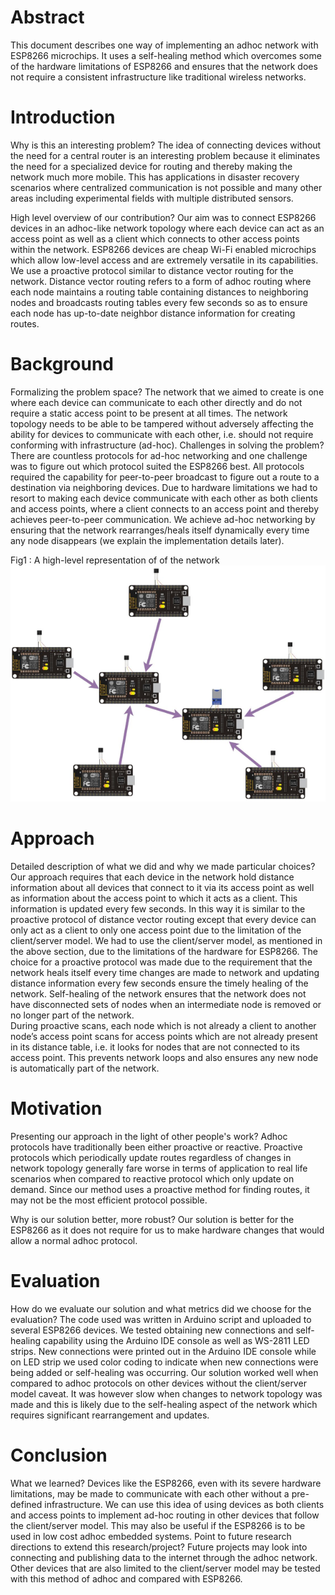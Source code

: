 # Abstract
This document describes one way of implementing an adhoc network with ESP8266 microchips. It uses a 
self-healing method which overcomes some of the hardware limitations of ESP8266 and ensures that the network 
does not require a consistent infrastructure like traditional wireless networks. 
 
# Introduction
Why is this an interesting problem? The idea of connecting devices without the need for a central router is an 
interesting problem because it eliminates the need for a specialized device for routing and thereby making the 
network much more mobile. This has applications in disaster recovery scenarios where centralized communication is 
not possible and many other areas including experimental fields with multiple distributed sensors. 
 
High level overview of our contribution? Our aim was to connect ESP8266 devices in an adhoc-like network 
topology where each device can act as an access point as well as a client which connects to other access points 
within the network. ESP8266 devices are cheap Wi-Fi enabled microchips which allow low-level access and are 
extremely versatile in its capabilities.  
We use a proactive protocol similar to distance vector routing for the network. Distance vector routing refers to a 
form of adhoc routing where each node maintains a routing table containing distances to neighboring nodes and 
broadcasts routing tables every few seconds so as to ensure each node has up-to-date neighbor distance information 
for creating routes. 

 
# Background
Formalizing the problem space? The network that we aimed to create is one where each device can communicate to 
each other directly and do not require a static access point to be present at all times. The network topology needs to 
be able to be tampered without adversely affecting the ability for devices to communicate with each other, i.e. should not require conforming with infrastructure (ad-hoc). Challenges in solving the problem? There are countless protocols for ad-hoc networking and one challenge was to 
figure out which protocol suited the ESP8266 best. All protocols required the capability for peer-to-peer broadcast to 
figure out a route to a destination via neighboring devices. Due to hardware limitations we had to resort to making 
each device communicate with each other as both clients and access points, where a client connects to an access 
point and thereby achieves peer-to-peer communication. We achieve ad-hoc networking by ensuring that the 
network rearranges/heals itself dynamically every time any node disappears (we explain the implementation details later). 

 
Fig1 : A high-level representation of of the network 
![](ESP8266_adhoc.png)
# Approach
Detailed description of what we did and why we made particular choices? Our approach requires that each device in 
the network hold distance information about all devices that connect to it via its access point as well as information 
about the access point to which it acts as a client. This information is updated every few seconds. In this way it is 
similar to the proactive protocol of distance vector routing except that every device can only act as a client to only 
one access point due to the limitation of the client/server model. We had to use the client/server model, as mentioned 
in the above section, due to the limitations of the hardware for ESP8266. The choice for a proactive protocol was 
made due to the requirement that the network heals itself every time changes are made to network and updating 
distance information every few seconds ensure the timely healing of the network. Self-healing of the network 
ensures that the network does not have disconnected sets of  nodes when an intermediate node is removed or no 
longer part of the network.  
During proactive scans, each node which is not already a client to another node’s access point scans for access 
points which are not already present in its distance table, i.e. it looks for nodes that are not connected to its access point.  This prevents network loops and also ensures any new node is automatically part of the network. 
 
# Motivation
Presenting our approach in the light of other people's work? Adhoc protocols have traditionally been either proactive 
or reactive. Proactive protocols which periodically update routes regardless of changes in network topology 
generally fare worse in terms of application to real life scenarios when compared to reactive protocol which only 
update on demand. Since our method uses a proactive method for finding routes, it may not be the most efficient 
protocol possible. 
 
Why is our solution better, more robust? Our solution is better for the ESP8266 as it does not require for us to make hardware changes that would allow a normal adhoc protocol. 
 
# Evaluation
How do we evaluate our solution and what metrics did we choose for the evaluation? The code used was written in 
Arduino script and uploaded to several ESP8266 devices. We tested obtaining new connections and self-healing 
capability using the Arduino IDE console as well as WS-2811 LED strips. New connections were printed out in the 
Arduino IDE console while on LED strip we used color coding to indicate when new connections were being added 
or self-healing was occurring. Our solution worked well when compared to adhoc protocols on other devices without 
the client/server model caveat. It was however slow when changes to network topology was made and this is likely 
due to the self-healing aspect of the network which requires significant rearrangement and updates. 
 
# Conclusion
What we learned? Devices like the ESP8266, even with its severe hardware limitations, may be made to 
communicate with each other without a pre-defined infrastructure. We can use this idea of using devices as both 
clients and access points to implement ad-hoc routing in other devices that follow the client/server model. This may 
also be useful if the ESP8266 is to be used in low cost adhoc embedded systems. 
Point to future research directions to extend this research/project? Future projects may look into connecting and 
publishing data to the internet through the adhoc network. Other devices that are also limited to the client/server 
model may be tested with this method of adhoc and compared with ESP8266. 
